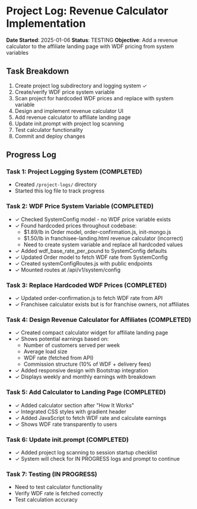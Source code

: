# Project Log: Revenue Calculator Implementation
**Date Started**: 2025-01-06
**Status**: TESTING
**Objective**: Add a revenue calculator to the affiliate landing page with WDF pricing from system variables

## Task Breakdown
1. Create project log subdirectory and logging system ✓
2. Create/verify WDF price system variable
3. Scan project for hardcoded WDF prices and replace with system variable
4. Design and implement revenue calculator UI
5. Add revenue calculator to affiliate landing page
6. Update init.prompt with project log scanning
7. Test calculator functionality
8. Commit and deploy changes

## Progress Log

### Task 1: Project Logging System (COMPLETED)
- Created `/project-logs/` directory
- Started this log file to track progress

### Task 2: WDF Price System Variable (COMPLETED)
- ✓ Checked SystemConfig model - no WDF price variable exists
- ✓ Found hardcoded prices throughout codebase:
  - $1.89/lb in Order model, order-confirmation.js, init-mongo.js
  - $1.50/lb in franchisee-landing.html revenue calculator (incorrect)
  - Need to create system variable and replace all hardcoded values
- ✓ Added wdf_base_rate_per_pound to SystemConfig defaults
- ✓ Updated Order model to fetch WDF rate from SystemConfig
- ✓ Created systemConfigRoutes.js with public endpoints
- ✓ Mounted routes at /api/v1/system/config

### Task 3: Replace Hardcoded WDF Prices (COMPLETED)
- ✓ Updated order-confirmation.js to fetch WDF rate from API
- ✓ Franchisee calculator exists but is for franchise owners, not affiliates

### Task 4: Design Revenue Calculator for Affiliates (COMPLETED)
- ✓ Created compact calculator widget for affiliate landing page
- ✓ Shows potential earnings based on:
  - Number of customers served per week
  - Average load size  
  - WDF rate (fetched from API)
  - Commission structure (10% of WDF + delivery fees)
- ✓ Added responsive design with Bootstrap integration
- ✓ Displays weekly and monthly earnings with breakdown

### Task 5: Add Calculator to Landing Page (COMPLETED)
- ✓ Added calculator section after "How It Works" 
- ✓ Integrated CSS styles with gradient header
- ✓ Added JavaScript to fetch WDF rate and calculate earnings
- ✓ Shows WDF rate transparently to users

### Task 6: Update init.prompt (COMPLETED)
- ✓ Added project log scanning to session startup checklist
- ✓ System will check for IN PROGRESS logs and prompt to continue

### Task 7: Testing (IN PROGRESS)
- Need to test calculator functionality
- Verify WDF rate is fetched correctly
- Test calculation accuracy